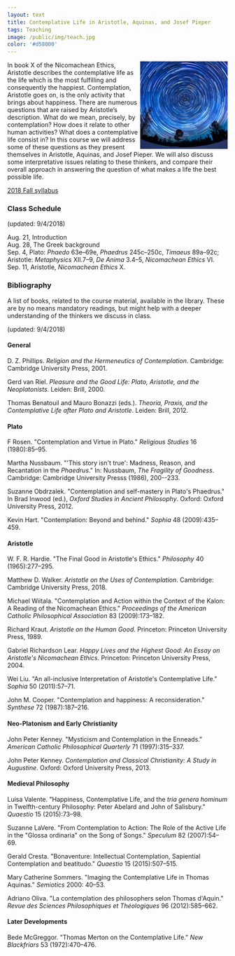 ```yaml
---
layout: text
title: Contemplative Life in Aristotle, Aquinas, and Josef Pieper
tags: Teaching
image: /public/img/teach.jpg
color: '#d58000'
---
```


<img class="img-single" align="right" src="/public/img/cont.jpg" width="200">

In book X of the Nicomachean Ethics, Aristotle describes the contemplative life as the life which is the most fulfilling and consequently the happiest. Contemplation, Aristotle goes on, is the only activity that brings about happiness. There are numerous questions that are raised by Aristotle’s description. What do we mean, precisely, by contemplation? How does it relate to other human activities? What does a contemplative life consist in? In this course we will address some of these questions as they present themselves in Aristotle, Aquinas, and Josef Pieper. We will also discuss some interpretative issues relating to these thinkers, and compare their overall approach in answering the question of what makes a life the best possible life.

<a href="http://zitavtoth.com/2_teaching/Contemplative2018.pdf">2018 Fall syllabus</a>



### Class Schedule
(updated: 9/4/2018)

Aug. 21, Introduction <br>
Aug. 28, The Greek background <br>
Sep. 4, Plato: _Phaedo_ 63e–69e, _Phaedrus_ 245c–250c, _Timaeus_ 89a–92c; Aristotle: _Metaphysics_ XII.7–9, _De Anima_ 3.4–5, _Nicomachean Ethics_ VI. <br>
Sep. 11, Aristotle, _Nicomachean Ethics_ X. <br>



### Bibliography
A list of books, related to the course material, available in the library. These are by no means mandatory readings, but might help with a deeper understanding of the thinkers we discuss in class.

(updated: 9/4/2018)

#### General

D. Z. Phillips. _Religion and the Hermeneutics of Contemplation_. Cambridge: Cambridge University Press, 2001.

Gerd van Riel. _Pleasure and the Good Life: Plato, Aristotle, and the Neoplatonists_. Leiden: Brill, 2000.

Thomas Benatouil and Mauro Bonazzi (eds.). _Theoria, Praxis, and the Contemplative Life after Plato and Aristotle_. Leiden: Brill, 2012.


#### Plato

F Rosen. "Contemplation and Virtue in Plato." _Religious Studies_ 16 (1980):85–95.

Martha Nussbaum. "'This story isn't true': Madness, Reason, and Recantation in the _Phaedrus_." In: Nussbaum, _The Fragility of Goodness_. Cambridge: Cambridge University Presss (1986), 200--233.

Suzanne Obdrzalek. "Contemplation and self-mastery in Plato's Phaedrus." In Brad Inwood (ed.), _Oxford Studies in Ancient Philosophy_. Oxford: Oxford University Press, 2012.

Kevin Hart. "Contemplation: Beyond and behind." _Sophia_ 48 (2009):435–459.


#### Aristotle

W. F. R. Hardie. "The Final Good in Aristotle's Ethics." _Philosophy_ 40 (1965):277–295.

Matthew D. Walker. _Aristotle on the Uses of Contemplation_. Cambridge: Cambridge University Press, 2018.

Michael Wiitala. "Contemplation and Action within the Context of the Kalon: A Reading of the Nicomachean Ethics." _Proceedings of the American Catholic Philosophical Association_ 83 (2009):173–182.

Richard Kraut. _Aristotle on the Human Good._ Princeton: Princeton University Press, 1989.

Gabriel Richardson Lear. _Happy Lives and the Highest Good: An Essay on Aristotle's Nicomachean Ethics._ Princeton: Princeton University Press, 2004.

Wei Liu. "An all-inclusive Interpretation of Aristotle's Contemplative Life." _Sophia_ 50 (2011):57–71.

John M. Cooper. "Contemplation and happiness: A reconsideration." _Synthese_ 72 (1987):187–216.


#### Neo-Platonism and Early Christianity

John Peter Kenney. "Mysticism and Contemplation in the Enneads." _American Catholic Philosophical Quarterly_ 71 (1997):315–337.

John Peter Kenney. _Contemplation and Classical Christianity: A Study in Augustine_. Oxford: Oxford University Press, 2013.


#### Medieval Philosophy

Luisa Valente. "Happiness, Contemplative Life, and the _tria genera hominum_ in Twelfth-century Philosophy: Peter Abelard and John of Salisbury." _Quaestio_ 15 (2015):73–98.

Suzanne LaVere. "From Contemplation to Action: The Role of the Active Life in the "Glossa ordinaria" on the Song of Songs." _Speculum_ 82 (2007):54–69.

Gerald Cresta. "Bonaventure: Intellectual Contemplation, Sapiential Contemplation and beatitudo." _Quaestio_ 15 (2015):507–515.

Mary Catherine Sommers. "Imaging the Contemplative Life in Thomas Aquinas." _Semiotics_ 2000: 40–53.

Adriano Oliva. "La contemplation des philosophers selon Thomas d'Aquin." _Revue des Sciences Philosophiques et Théologiques_ 96 (2012):585–662.


#### Later Developments

Bede McGreggor. "Thomas Merton on the Contemplative Life." _New Blackfriars_ 53 (1972):470–476.
